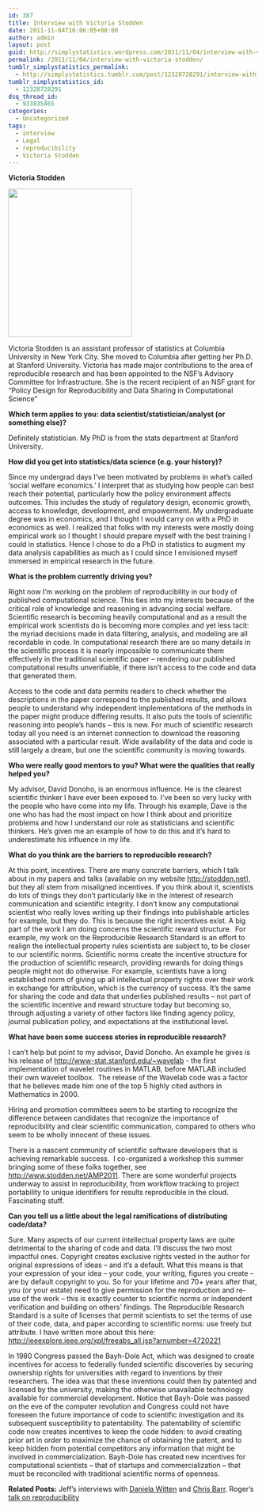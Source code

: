 ```yaml
---
id: 387
title: Interview with Victoria Stodden
date: 2011-11-04T16:06:05+00:00
author: admin
layout: post
guid: http://simplystatistics.wordpress.com/2011/11/04/interview-with-victoria-stodden
permalink: /2011/11/04/interview-with-victoria-stodden/
tumblr_simplystatistics_permalink:
  - http://simplystatistics.tumblr.com/post/12328728291/interview-with-victoria-stodden
tumblr_simplystatistics_id:
  - 12328728291
dsq_thread_id:
  - 933835465
categories:
  - Uncategorized
tags:
  - interview
  - Legal
  - reproducibility
  - Victoria Stodden
---
```

**Victoria Stodden**

<img height="300" width="250" src="http://biostat.jhsph.edu/~jleek/vcs.jpg" />

Victoria Stodden is an assistant professor of statistics at Columbia University in New York City. She moved to Columbia after getting her Ph.D. at Stanford University. Victoria has made major contributions to the area of reproducible research and has been appointed to the NSF&#8217;s Advisory Committee for Infrastructure. She is the recent recipient of an NSF grant for &#8220;Policy Design for Reproducibility and Data Sharing in Computational Science&#8221;

<!-- more -->

**Which term applies to you: data scientist/statistician/analyst (or something else)?**

Definitely statistician. My PhD is from the stats department at Stanford University.

**How did you get into statistics/data science (e.g. your history)?**

Since my undergrad days I’ve been motivated by problems in what’s called ‘social welfare economics.’ I interpret that as studying how people can best reach their potential, particularly how the policy environment affects outcomes. This includes the study of regulatory design, economic growth, access to knowledge, development, and empowerment. My undergraduate degree was in economics, and I thought I would carry on with a PhD in economics as well. I realized that folks with my interests were mostly doing empirical work so I thought I should prepare myself with the best training I could in statistics. Hence I chose to do a PhD in statistics to augment my data analysis capabilities as much as I could since I envisioned myself immersed in empirical research in the future.

**What is the problem currently driving you?**

Right now I’m working on the problem of reproducibility in our body of published computational science. This ties into my interests because of the critical role of knowledge and reasoning in advancing social welfare. Scientific research is becoming heavily computational and as a result the empirical work scientists do is becoming more complex and yet less tacit: the myriad decisions made in data filtering, analysis, and modeling are all recordable in code. In computational research there are so many details in the scientific process it is nearly impossible to communicate them effectively in the traditional scientific paper – rendering our published computational results unverifiable, if there isn’t access to the code and data that generated them.

Access to the code and data permits readers to check whether the descriptions in the paper correspond to the published results, and allows people to understand why independent implementations of the methods in the paper might produce differing results. It also puts the tools of scientific reasoning into people’s hands – this is new. For much of scientific research today all you need is an internet connection to download the reasoning associated with a particular result. Wide availability of the data and code is still largely a dream, but one the scientific community is moving towards.

**Who were really good mentors to you? What were the qualities that really helped you?**

My advisor, David Donoho, is an enormous influence. He is the clearest scientific thinker I have ever been exposed to. I’ve been so very lucky with the people who have come into my life. Through his example, Dave is the one who has had the most impact on how I think about and prioritize problems and how I understand our role as statisticians and scientific thinkers. He’s given me an example of how to do this and it’s hard to underestimate his influence in my life.

**What do you think are the barriers to reproducible research?**

At this point, incentives. There are many concrete barriers, which I talk about in my papers and talks (available on my website <a href="http://stodden.net" target="_blank"><a href="http://stodden.net" target="_blank">http://stodden.net</a></a>), but they all stem from misaligned incentives. If you think about it, scientists do lots of things they don’t particularly like in the interest of research communication and scientific integrity. I don’t know any computational scientist who really loves writing up their findings into publishable articles for example, but they do. This is because the right incentives exist. A big part of the work I am doing concerns the scientific reward structure.  For example, my work on the Reproducible Research Standard is an effort to realign the intellectual property rules scientists are subject to, to be closer to our scientific norms. Scientific norms create the incentive structure for the production of scientific research, providing rewards for doing things people might not do otherwise. For example, scientists have a long established norm of giving up all intellectual property rights over their work in exchange for attribution, which is the currency of success. It’s the same for sharing the code and data that underlies published results – not part of the scientific incentive and reward structure today but becoming so, through adjusting a variety of other factors like finding agency policy, journal publication policy, and expectations at the institutional level.

**What have been some success stories in reproducible research?**

I can’t help but point to my advisor, David Donoho. An example he gives is his release of <a href="http://www-stat.stanford.edu/~wavelab" target="_blank"><a href="http://www-stat.stanford.edu/~wavelab" target="_blank">http://www-stat.stanford.edu/~wavelab</a></a> - the first implementation of wavelet routines in MATLAB, before MATLAB included their own wavelet toolbox.  The release of the Wavelab code was a factor that he believes made him one of the top 5 highly cited authors in Mathematics in 2000.

Hiring and promotion committees seem to be starting to recognize the difference between candidates that recognize the importance of reproducibility and clear scientific communication, compared to others who seem to be wholly innocent of these issues.

There is a nascent community of scientific software developers that is achieving remarkable success.  I co-organized a workshop this summer bringing some of these folks together, see <a href="http://www.stodden.net/AMP2011" target="_blank"><a href="http://www.stodden.net/AMP2011" target="_blank">http://www.stodden.net/AMP2011</a></a>. There are some wonderful projects underway to assist in reproducibility, from workflow tracking to project portability to unique identifiers for results reproducible in the cloud. Fascinating stuff.

**Can you tell us a little about the legal ramifications of distributing code/data?**

Sure. Many aspects of our current intellectual property laws are quite detrimental to the sharing of code and data. I’ll discuss the two most impactful ones. Copyright creates exclusive rights vested in the author for original expressions of ideas – and it’s a default. What this means is that your expression of your idea – your code, your writing, figures you create – are by default copyright to you. So for your lifetime and 70+ years after that, you (or your estate) need to give permission for the reproduction and re-use of the work – this is exactly counter to scientific norms or independent verification and building on others’ findings. The Reproducible Research Standard is a suite of licenses that permit scientists to set the terms of use of their code, data, and paper according to scientific norms: use freely but attribute. I have written more about this here: <a href="http://ieeexplore.ieee.org/xpl/freeabs_all.jsp?arnumber=4720221" target="_blank"><a href="http://ieeexplore.ieee.org/xpl/freeabs_all.jsp?arnumber=4720221" target="_blank">http://ieeexplore.ieee.org/xpl/freeabs_all.jsp?arnumber=4720221</a></a>

In 1980 Congress passed the Bayh-Dole Act, which was designed to create incentives for access to federally funded scientific discoveries by securing ownership rights for universities with regard to inventions by their researchers. The idea was that these inventions could then by patented and licensed by the university, making the otherwise unavailable technology available for commercial development. Notice that Bayh-Dole was passed on the eve of the computer revolution and Congress could not have foreseen the future importance of code to scientific investigation and its subsequent susceptibility to patentability. The patentability of scientific code now creates incentives to keep the code hidden: to avoid creating prior art in order to maximize the chance of obtaining the patent, and to keep hidden from potential competitors any information that might be involved in commercialization. Bayh-Dole has created new incentives for computational scientists – that of startups and commercialization – that must be reconciled with traditional scientific norms of openness.

**Related Posts:** Jeff&#8217;s interviews with <a href="http://simplystatistics.tumblr.com/post/11436138110/interview-with-daniela-witten" target="_blank">Daniela Witten</a> and <a href="http://simplystatistics.tumblr.com/post/11729003971/interview-with-chris-barr" target="_blank">Chris Barr</a>. Roger&#8217;s <a href="http://simplystatistics.tumblr.com/post/12243614318/i-gave-a-talk-on-reproducible-research-back-in" target="_blank">talk on reproducibility</a> 